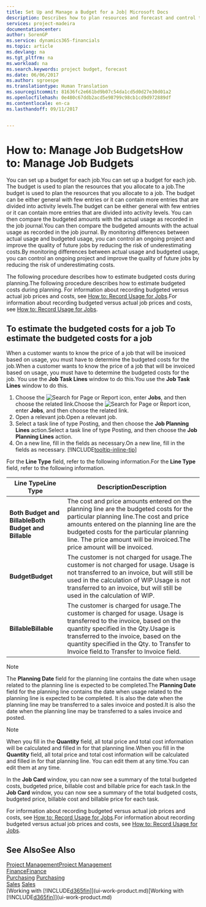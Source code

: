 ```yaml
---
title: Set Up and Manage a Budget for a Job| Microsoft Docs
description: Describes how to plan resources and forecast and control the costs of a project by setting up a budget for each job.
services: project-madeira
documentationcenter: 
author: SorenGP
ms.service: dynamics365-financials
ms.topic: article
ms.devlang: na
ms.tgt_pltfrm: na
ms.workload: na
ms.search.keywords: project budget, forecast
ms.date: 06/06/2017
ms.author: sgroespe
ms.translationtype: Human Translation
ms.sourcegitcommit: 81636fc2e661bd9b07c54da1cd5d0d27e30d01a2
ms.openlocfilehash: 0e480c67ddb2acd5e98799c98cb1cd9d972889df
ms.contentlocale: en-ca
ms.lasthandoff: 09/11/2017


---
```

# <a name="how-to-manage-job-budgets"></a><span data-ttu-id="e5f47-103">How to: Manage Job Budgets</span><span class="sxs-lookup"><span data-stu-id="e5f47-103">How to: Manage Job Budgets</span></span>
<span data-ttu-id="e5f47-104">You can set up a budget for each job.</span><span class="sxs-lookup"><span data-stu-id="e5f47-104">You can set up a budget for each job.</span></span> <span data-ttu-id="e5f47-105">The budget is used to plan the resources that you allocate to a job.</span><span class="sxs-lookup"><span data-stu-id="e5f47-105">The budget is used to plan the resources that you allocate to a job.</span></span> <span data-ttu-id="e5f47-106">The budget can be either general with few entries or it can contain more entries that are divided into activity levels.</span><span class="sxs-lookup"><span data-stu-id="e5f47-106">The budget can be either general with few entries or it can contain more entries that are divided into activity levels.</span></span> <span data-ttu-id="e5f47-107">You can then compare the budgeted amounts with the actual usage as recorded in the job journal.</span><span class="sxs-lookup"><span data-stu-id="e5f47-107">You can then compare the budgeted amounts with the actual usage as recorded in the job journal.</span></span> <span data-ttu-id="e5f47-108">By monitoring differences between actual usage and budgeted usage, you can control an ongoing project and improve the quality of future jobs by reducing the risk of underestimating costs.</span><span class="sxs-lookup"><span data-stu-id="e5f47-108">By monitoring differences between actual usage and budgeted usage, you can control an ongoing project and improve the quality of future jobs by reducing the risk of underestimating costs.</span></span>

<span data-ttu-id="e5f47-109">The following procedure describes how to estimate budgeted costs during planning.</span><span class="sxs-lookup"><span data-stu-id="e5f47-109">The following procedure describes how to estimate budgeted costs during planning.</span></span> <span data-ttu-id="e5f47-110">For information about recording budgeted versus actual job prices and costs, see [How to: Record Usage for Jobs](projects-how-record-job-usage.md).</span><span class="sxs-lookup"><span data-stu-id="e5f47-110">For information about recording budgeted versus actual job prices and costs, see [How to: Record Usage for Jobs](projects-how-record-job-usage.md).</span></span>  

## <span data-ttu-id="e5f47-111"><a name="JobBudgetCosts"></a> To estimate the budgeted costs for a job</span><span class="sxs-lookup"><span data-stu-id="e5f47-111"><a name="JobBudgetCosts"></a> To estimate the budgeted costs for a job</span></span>
<span data-ttu-id="e5f47-112">When a customer wants to know the price of a job that will be invoiced based on usage, you must have to determine the budgeted costs for the job.</span><span class="sxs-lookup"><span data-stu-id="e5f47-112">When a customer wants to know the price of a job that will be invoiced based on usage, you must have to determine the budgeted costs for the job.</span></span> <span data-ttu-id="e5f47-113">You use the **Job Task Lines** window to do this.</span><span class="sxs-lookup"><span data-stu-id="e5f47-113">You use the **Job Task Lines** window to do this.</span></span>

1. <span data-ttu-id="e5f47-114">Choose the ![Search for Page or Report](media/ui-search/search_small.png "Search for Page or Report icon") icon, enter **Jobs**, and then choose the related link.</span><span class="sxs-lookup"><span data-stu-id="e5f47-114">Choose the ![Search for Page or Report](media/ui-search/search_small.png "Search for Page or Report icon") icon, enter **Jobs**, and then choose the related link.</span></span>  
2. <span data-ttu-id="e5f47-115">Open a relevant job.</span><span class="sxs-lookup"><span data-stu-id="e5f47-115">Open a relevant job.</span></span>
3. <span data-ttu-id="e5f47-116">Select a task line of type Posting, and then choose the **Job Planning Lines** action.</span><span class="sxs-lookup"><span data-stu-id="e5f47-116">Select a task line of type Posting, and then choose the **Job Planning Lines** action.</span></span>
4. <span data-ttu-id="e5f47-117">On a new line, fill in the fields as necessary.</span><span class="sxs-lookup"><span data-stu-id="e5f47-117">On a new line, fill in the fields as necessary.</span></span> [!INCLUDE[tooltip-inline-tip](includes/tooltip-inline-tip_md.md)]   

<span data-ttu-id="e5f47-118">For the **Line Type** field, refer to the following information.</span><span class="sxs-lookup"><span data-stu-id="e5f47-118">For the **Line Type** field, refer to the following information.</span></span>  

| <span data-ttu-id="e5f47-119">Line Type</span><span class="sxs-lookup"><span data-stu-id="e5f47-119">Line Type</span></span> | <span data-ttu-id="e5f47-120">Description</span><span class="sxs-lookup"><span data-stu-id="e5f47-120">Description</span></span> |
| --- | --- |
| <span data-ttu-id="e5f47-121">**Both Budget and Billable**</span><span class="sxs-lookup"><span data-stu-id="e5f47-121">**Both Budget and Billable**</span></span> |<span data-ttu-id="e5f47-122">The cost and price amounts entered on the planning line are the budgeted costs for the particular planning line.</span><span class="sxs-lookup"><span data-stu-id="e5f47-122">The cost and price amounts entered on the planning line are the budgeted costs for the particular planning line.</span></span> <span data-ttu-id="e5f47-123">The price amount will be invoiced.</span><span class="sxs-lookup"><span data-stu-id="e5f47-123">The price amount will be invoiced.</span></span> |
| <span data-ttu-id="e5f47-124">**Budget**</span><span class="sxs-lookup"><span data-stu-id="e5f47-124">**Budget**</span></span> |<span data-ttu-id="e5f47-125">The customer is not charged for usage.</span><span class="sxs-lookup"><span data-stu-id="e5f47-125">The customer is not charged for usage.</span></span> <span data-ttu-id="e5f47-126">Usage is not transferred to an invoice, but will still be used in the calculation of WIP.</span><span class="sxs-lookup"><span data-stu-id="e5f47-126">Usage is not transferred to an invoice, but will still be used in the calculation of WIP.</span></span> |
| <span data-ttu-id="e5f47-127">**Billable**</span><span class="sxs-lookup"><span data-stu-id="e5f47-127">**Billable**</span></span> |<span data-ttu-id="e5f47-128">The customer is charged for usage.</span><span class="sxs-lookup"><span data-stu-id="e5f47-128">The customer is charged for usage.</span></span> <span data-ttu-id="e5f47-129">Usage is transferred to the invoice, based on the quantity specified in the Qty.</span><span class="sxs-lookup"><span data-stu-id="e5f47-129">Usage is transferred to the invoice, based on the quantity specified in the Qty.</span></span> <span data-ttu-id="e5f47-130">to Transfer to Invoice field.</span><span class="sxs-lookup"><span data-stu-id="e5f47-130">to Transfer to Invoice field.</span></span> |

> [!NOTE]  
>   <span data-ttu-id="e5f47-131">The **Planning Date** field for the planning line contains the date when usage related to the planning line is expected to be completed.</span><span class="sxs-lookup"><span data-stu-id="e5f47-131">The **Planning Date** field for the planning line contains the date when usage related to the planning line is expected to be completed.</span></span> <span data-ttu-id="e5f47-132">It is also the date when the planning line may be transferred to a sales invoice and posted.</span><span class="sxs-lookup"><span data-stu-id="e5f47-132">It is also the date when the planning line may be transferred to a sales invoice and posted.</span></span>  

> [!NOTE]  
>   <span data-ttu-id="e5f47-133">When you fill in the **Quantity** field, all total price and total cost information will be calculated and filled in for that planning line.</span><span class="sxs-lookup"><span data-stu-id="e5f47-133">When you fill in the **Quantity** field, all total price and total cost information will be calculated and filled in for that planning line.</span></span> <span data-ttu-id="e5f47-134">You can edit them at any time.</span><span class="sxs-lookup"><span data-stu-id="e5f47-134">You can edit them at any time.</span></span>

<span data-ttu-id="e5f47-135">In the **Job Card** window, you can now see a summary of the total budgeted costs, budgeted price, billable cost and billable price for each task.</span><span class="sxs-lookup"><span data-stu-id="e5f47-135">In the **Job Card** window, you can now see a summary of the total budgeted costs, budgeted price, billable cost and billable price for each task.</span></span>

<span data-ttu-id="e5f47-136">For information about recording budgeted versus actual job prices and costs, see [How to: Record Usage for Jobs](projects-how-record-job-usage.md).</span><span class="sxs-lookup"><span data-stu-id="e5f47-136">For information about recording budgeted versus actual job prices and costs, see [How to: Record Usage for Jobs](projects-how-record-job-usage.md).</span></span>

## <a name="see-also"></a><span data-ttu-id="e5f47-137">See Also</span><span class="sxs-lookup"><span data-stu-id="e5f47-137">See Also</span></span>
[<span data-ttu-id="e5f47-138">Project Management</span><span class="sxs-lookup"><span data-stu-id="e5f47-138">Project Management</span></span>](projects-manage-projects.md)  
[<span data-ttu-id="e5f47-139">Finance</span><span class="sxs-lookup"><span data-stu-id="e5f47-139">Finance</span></span>](finance.md)  
<span data-ttu-id="e5f47-140">[Purchasing](purchasing-manage-purchasing.md)       </span><span class="sxs-lookup"><span data-stu-id="e5f47-140">[Purchasing](purchasing-manage-purchasing.md)       </span></span>  
<span data-ttu-id="e5f47-141">[Sales](sales-manage-sales.md)    </span><span class="sxs-lookup"><span data-stu-id="e5f47-141">[Sales](sales-manage-sales.md)    </span></span>  
<span data-ttu-id="e5f47-142">[Working with [!INCLUDE[d365fin](includes/d365fin_md.md)]](ui-work-product.md)</span><span class="sxs-lookup"><span data-stu-id="e5f47-142">[Working with [!INCLUDE[d365fin](includes/d365fin_md.md)]](ui-work-product.md)</span></span>  

